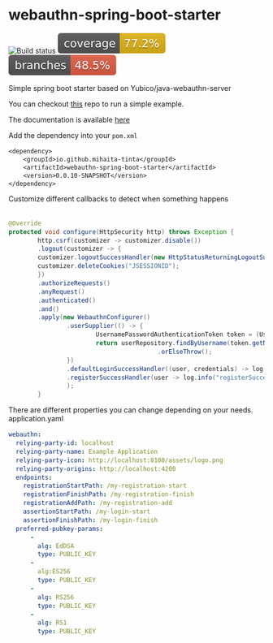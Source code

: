 # webauthn-spring-boot-starter
![Build status](https://github.com/mihaita-tinta/spring-boot-starter-webauthn/actions/workflows/maven.yml/badge.svg?branch=main)
![Code coverage](.github/badges/jacoco.svg)
![Code coverage](.github/badges/branches.svg)

Simple spring boot starter based on Yubico/java-webauthn-server

You can checkout [this](https://github.com/mihaita-tinta/spring-boot-starter-webauthn-demo) repo to run a simple example.

The documentation is available [here](https://webauthn-spring-boot-starter.glitch.me/)

Add the dependency into your `pom.xml`
```
<dependency>
    <groupId>io.github.mihaita-tinta</groupId>
    <artifactId>webauthn-spring-boot-starter</artifactId>
    <version>0.0.10-SNAPSHOT</version>
</dependency>
```
Customize different callbacks to detect when something happens

```java

@Override
protected void configure(HttpSecurity http) throws Exception {
        http.csrf(customizer -> customizer.disable())
        .logout(customizer -> {
        customizer.logoutSuccessHandler(new HttpStatusReturningLogoutSuccessHandler());
        customizer.deleteCookies("JSESSIONID");
        })
        .authorizeRequests()
        .anyRequest()
        .authenticated()
        .and()
        .apply(new WebauthnConfigurer()
                .userSupplier(() -> {
                        UsernamePasswordAuthenticationToken token = (UsernamePasswordAuthenticationToken) SecurityContextHolder.getContext().getAuthentication();
                        return userRepository.findByUsername(token.getName())
                                         .orElseThrow();
                })
                .defaultLoginSuccessHandler((user, credentials) -> log.info("login - user: {} with credentials: {}", user, credentials))
                .registerSuccessHandler(user -> log.info("registerSuccessHandler - user: {}", user))
                );
        }
```

There are different properties you can change depending on your needs.
application.yaml

```yaml
webauthn:
  relying-party-id: localhost
  relying-party-name: Example Application
  relying-party-icon: http://localhost:8100/assets/logo.png
  relying-party-origins: http://localhost:4200
  endpoints:
    registrationStartPath: /my-registration-start
    registrationFinishPath: /my-registration-finish
    registrationAddPath: /my-registration-add
    assertionStartPath: /my-login-start
    assertionFinishPath: /my-login-finish
  preferred-pubkey-params:
      -
        alg: EdDSA
        type: PUBLIC_KEY
      -
        alg:ES256
        type: PUBLIC_KEY
      -
        alg: RS256
        type: PUBLIC_KEY
      -
        alg: RS1
        type: PUBLIC_KEY
```
